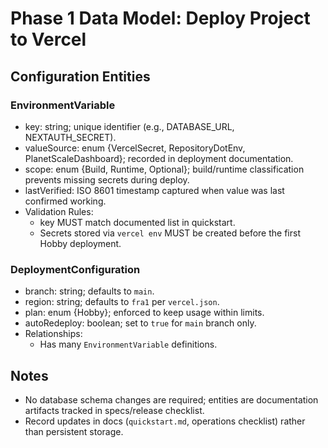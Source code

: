 # Phase 1 Data Model: Deploy Project to Vercel

## Configuration Entities

### EnvironmentVariable
- key: string; unique identifier (e.g., DATABASE_URL, NEXTAUTH_SECRET).
- valueSource: enum {VercelSecret, RepositoryDotEnv, PlanetScaleDashboard}; recorded in deployment documentation.
- scope: enum {Build, Runtime, Optional}; build/runtime classification prevents missing secrets during deploy.
- lastVerified: ISO 8601 timestamp captured when value was last confirmed working.
- Validation Rules:
  - key MUST match documented list in quickstart.
  - Secrets stored via `vercel env` MUST be created before the first Hobby deployment.

### DeploymentConfiguration
- branch: string; defaults to `main`.
- region: string; defaults to `fra1` per `vercel.json`.
- plan: enum {Hobby}; enforced to keep usage within limits.
- autoRedeploy: boolean; set to `true` for `main` branch only.
- Relationships:
  - Has many `EnvironmentVariable` definitions.

## Notes
- No database schema changes are required; entities are documentation artifacts tracked in specs/release checklist.
- Record updates in docs (`quickstart.md`, operations checklist) rather than persistent storage.